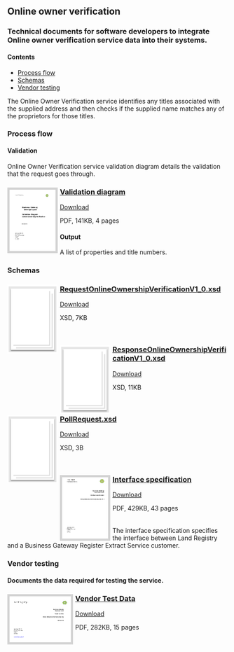 ## Online owner verification

### Technical documents for software developers to integrate Online owner verification service data into their systems.

#### Contents
- [Process flow](#process-flow)
- [Schemas](#schemas)
- [Vendor testing](#vendor-testing)

The Online Owner Verification service identifies any titles associated with the supplied address and then checks if the supplied name matches any of the proprietors for those titles.

### Process flow

#### Validation
Online Owner Verification service validation diagram details the validation that the request goes through.

<h3><a href="../../pdfs/services/OOV_Validation_Diagram.pdf">
<img style="float: left; margin: 0px 5px 0px 0px;  border:5px solid LightGrey;" src="../../images/thumbnail/Validation-diagram-Online-owner-verification.pdf.png"></a>
<a href="../../pdfs/services/OOV_Validation_Diagram.pdf">Validation diagram</a></h3>
<a download="OOV_Validation_Diagram.pdf" href="../../pdfs/services/OOV_Validation_Diagram.pdf">Download</a>

PDF, 141KB, 4 pages
<br />
#### Output
A list of properties and title numbers.

### Schemas

<h3><a href="../../schemas/RequestOnlineOwnershipVerificationV1_0.xsd">
<img style="float: left; margin: 0px 5px 0px 0px" src="../../images/thumbnail/file.png"></a> 
<a href="../../schemas/RequestOnlineOwnershipVerificationV1_0.xsd">RequestOnlineOwnershipVerificationV1_0.xsd</a></h3>
<a download="RequestOnlineOwnershipVerificationV1_0.xsd" href="../../schemas/RequestOnlineOwnershipVerificationV1_0.xsd">Download</a>

XSD, 7KB

<br/>
<h3><a href="../../schemas/ResponseOnlineOwnershipVerificationV1_0.xsd">
<img style="float: left; margin: 0px 5px 0px 0px" src="../../images/thumbnail/file.png"></a> 
<a href="../../schemas/ResponseOnlineOwnershipVerificationV1_0.xsd">ResponseOnlineOwnershipVerificationV1_0.xsd</a></h3>
<a download="ResponseOnlineOwnershipVerificationV1_0.xsd" href="../../schemas/ResponseOnlineOwnershipVerificationV1_0.xsd">Download</a>

XSD, 11KB

<br/>
<h3><a href="../../schemas/PollRequest.xsd">
<img style="float: left; margin: 0px 5px 0px 0px" src="../../images/thumbnail/file.png"></a> 
<a href="../../schemas/PollRequest.xsd">PollRequest.xsd</a></h3>
<a download="PollRequest.xsd" href="../../schemas/PollRequest.xsd">Download</a>

XSD, 3B

<br/>

<h3><a href="../../pdfs/services/OOV_Interface_Spec.pdf">
<img style="float: left; margin: 0px 5px 0px 0px;  border:5px solid LightGrey;" src="../../images/thumbnail/Interface-specification-Online-owner-verification.pdf.png"></a>
<a href="../../pdfs/services/OOV_Interface_Spec.pdf">Interface specification</a></h3>
<a download="OOV_Interface_Spec.pdf" href="../../pdfs/services/OOV_Interface_Spec.pdf">Download</a>

PDF, 429KB, 43 pages
<br/>
<br/>
<br/>
The interface specification specifies the interface between Land Registry and a Business Gateway Register Extract Service customer.

### Vendor testing

#### Documents the data required for testing the service.

<h3><a href="../../pdfs/services/OOV_Vendor_test_data.pdf">
<img style="float: left; margin: 0px 5px 0px 0px;  border:5px solid LightGrey;" src="../../images/thumbnail/Vendor-test-data-Online-owner-verification.pdf.png"></a>
<a href="../../pdfs/services/OOV_Vendor_test_data.pdf">Vendor Test Data</a></h3>
<a download="OOV_Vendor_test_data.pdf" href="../../pdfs/services/OOV_Vendor_test_data.pdf">Download</a>

PDF, 282KB, 15 pages